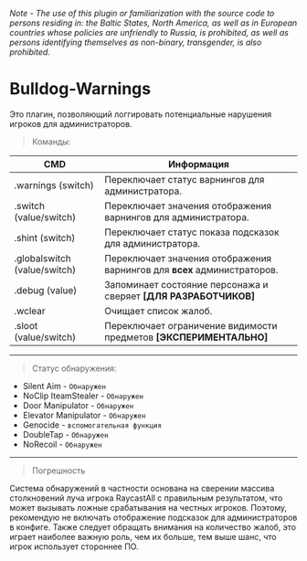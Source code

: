 *Note - The use of this plugin or familiarization with the source code to persons residing in: the Baltic States, North America, as well as in European countries whose policies are unfriendly to Russia, is prohibited, as well as persons identifying themselves as non-binary, transgender, is also prohibited.*

# Bulldog-Warnings
Это плагин, позволяющий логгировать потенциальные нарушения игроков для администраторов.</br>
>Команды:

| CMD  | Информация |
| ------------- | ------------- |
| .warnings (switch)  | Переключает статус варнингов для администратора.  |
| .switch (value/switch)  | Переключает значения отображения варнингов для администратора.  |
| .shint (switch)  | Переключает статус показа подсказок для администратора.  |
| .globalswitch (value/switch)  | Переключает значения отображения варнингов для **всех** администраторов.  |
| .debug (value)  | Запоминает состояние персонажа и сверяет __[ДЛЯ РАЗРАБОТЧИКОВ]__  |
| .wclear  | Очищает список жалоб.  |
| .sloot (value/switch)  | Переключает ограничение видимости предметов __[ЭКСПЕРИМЕНТАЛЬНО]__  |

---
>Статус обнаружения:
- Silent Aim - `Обнаружен`
- NoClip IteamStealer - `Обнаружен`
- Door Manipulator - `Обнаружен`
- Elevator Manipulator - `Обнаружен`
- Genocide - `вспомогательная функция`
- DoubleTap - `Обнаружен`
- NoRecoil - `Обнаружен`
---
> Погрешность

Система обнаружений в частности основана на сверении массива столкновений луча игрока RaycastAll с правильным результатом,
что может вызывать ложные срабатывания на честных игроков. Поэтому, рекомендую не включать отображение подсказок для администраторов в конфиге.
Также следует обращать внимания на количество жалоб, это играет наиболее важную роль, чем их больше, тем выше шанс, что игрок использует стороннее ПО.


